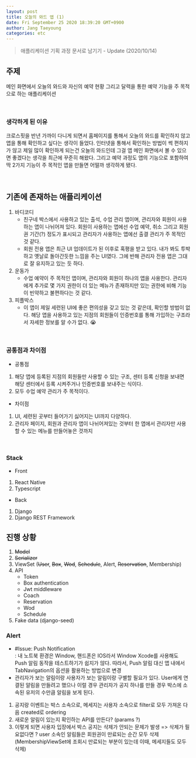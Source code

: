 ```yaml
---
layout: post
title: 오늘의 와드 앱 (1)
date: Fri September 25 2020 18:39:20 GMT+0900
author: Jang Taeyoung
categories: etc
---
```


> 애플리케이션 기획 과정 문서로 남기기 - Update (2020/10/14)

## 주제

메인 화면에서 오늘의 와드와 자신의 예약 현황 그리고 달력을 통한 예약 기능을 주 목적으로 하는 애플리케이션

<br />

### 생각하게 된 이유

크로스핏을 반년 가까이 다니게 되면서 홈페이지를 통해서 오늘의 와드를 확인하지 않고 앱을 통해 확인하고 싶다는 생각이 들었다. 인터넷을 통해서 확인하는 방법이 썩 편하지가 않고 제일 많이 확인하게 되는건 오늘의 와드인데 그걸 앱 메인 화면에서 볼 수 있으면 좋겠다는 생각을 최근에 꾸준히 해왔다. 그리고 예약 과정도 앱의 기능으로 포함하여 딱 2가지 기능이 주 목적인 앱을 만들면 어떨까 생각하게 됐다.

<br />

## 기존에 존재하는 애플리케이션

1. 바디코디
   - 친구네 박스에서 사용하고 있는 출석, 수업 관리 앱이며, 관리자와 회원이 사용하는 앱이 나뉘어져 있다. 회원이 사용하는 앱에선 수업 예약, 취소 그리고 회원권 기간(?) 정도가 표시되고 관리자가 사용하는 앱에선 출결 관리가 주 목적인 것 같다.
   - 회원 전용 앱은 최근 UI 업데이트가 된 이후로 혹평을 받고 있다. 내가 봐도 투박하고 옛날로 돌아간듯한 느낌을 주는 UI였다. 그에 반해 관리자 전용 앱은 그대로 잘 유지하고 있는 듯 하다.
2. 운동가
   - 수업 예약이 주 목적인 앱이며, 관리자와 회원이 하나의 앱을 사용한다. 관리자에게 추가로 몇 가지 권한이 더 있는 메뉴가 존재하지만 있는 권한에 비해 기능이 빈약하고 불편하다는 것 같다.
3. 피플박스
   - 이 앱이 제일 세련된 UI에 좋은 편의성을 갖고 있는 것 같은데, 확인할 방법이 없다. 해당 앱을 사용하고 있는 지점의 회원들이 인증번호를 통해 가입하는 구조라서 자세한 정보를 알 수가 없다. 😭

<br />

### 공통점과 차이점

- 공통점

1. 해당 앱에 등록된 지점의 회원들만 사용할 수 있는 구조, 센터 등록 신청을 보내면 해당 센터에서 등록 시켜주거나 인증번호를 보내주는 식이다.
2. 모두 수업 예약 관리가 주 목적이다.

- 차이점

1. UI, 세련된 곳부터 들어가기 싫어지는 UI까지 다양하다.
2. 관리자 페이지, 회원과 관리자 앱이 나뉘어져있는 것부터 한 앱에서 관리자만 사용할 수 있는 메뉴를 만들어놓은 것까지

<br />

### Stack

- Front

1. React Native
2. Typescript

- Back

1. Django
2. Django REST Framework

## 진행 상황

1. ~~Model~~
2. ~~Serializer~~
3. ViewSet (~~User~~, ~~Box~~, ~~Wod~~, ~~Schedule~~, Alert, ~~Reservation~~, Membership)
4. API
   - Token
   - Box authentication
   - Jwt middleware
   - Coach
   - Reservation
   - Wod
   - Schedule
5. Fake data (django-seed)

### Alert

- #Issue: Push Notification <br />: 내 노트북 환경은 Window, 핸드폰은 IOS라서 Window Xcode를 사용해도 Push 알림 동작을 테스트하기가 쉽지가 않다. 따라서, Push 알림 대신 앱 내에서 TabNavigation의 옵션을 활용하는 방법으로 변경
- 관리자가 보는 알림이랑 사용자가 보는 알림이랑 구별할 필요가 있다. User에게 연결된 알림을 만들려고 했으나 이럴 경우 관리자가 공지 하나를 만들 경우 박스에 소속된 유저의 수만큼 알림을 보게 된다.

1. 공지랑 이벤트는 박스 소속으로, 메세지는 사용자 소속으로 filter로 모두 가져온 다음 created로 ordering
2. 새로운 알림이 있는지 확인하는 API를 만든다? (params ?)
3. 이렇게 되면 사용자 입장에서 박스 공지는 삭제가 안되는 문제가 발생 => 삭제가 필요없다면 ? user 소속인 알림들은 회원권이 만료되는 순간 모두 삭제 (MembershipViewSet에 조회시 만료되는 부분이 있는데 이때, 메세지들도 모두 삭제)